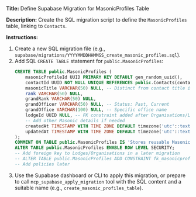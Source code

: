 **Title:** Define Supabase Migration for MasonicProfiles Table

**Description:** Create the SQL migration script to define the `MasonicProfiles` table, linking to `Contacts`.

**Instructions:**

1.  Create a new SQL migration file (e.g., `supabase/migrations/YYYYMMDDHHMMSS_create_masonic_profiles.sql`).
2.  Add SQL `CREATE TABLE` statement for `public.MasonicProfiles`:
    ```sql
    CREATE TABLE public.MasonicProfiles (
        masonicProfileId UUID PRIMARY KEY DEFAULT gen_random_uuid(),
        contactId UUID NOT NULL UNIQUE REFERENCES public.Contacts(contactId) ON DELETE CASCADE, -- 1:1 link
        masonicTitle VARCHAR(50) NULL, -- Distinct from contact title if needed
        rank VARCHAR(50) NULL,
        grandRank VARCHAR(50) NULL,
        grandOfficer VARCHAR(50) NULL, -- Status: Past, Current
        grandOffice VARCHAR(100) NULL, -- Specific office name
        lodgeId UUID NULL, -- FK constraint added after Organisations/Lodges table exists
        -- Add other Masonic details if needed
        createdAt TIMESTAMP WITH TIME ZONE DEFAULT timezone('utc'::text, now()) NOT NULL,
        updatedAt TIMESTAMP WITH TIME ZONE DEFAULT timezone('utc'::text, now()) NOT NULL
    );
    COMMENT ON TABLE public.MasonicProfiles IS 'Stores reusable Masonic details linked to a Contact.';
    ALTER TABLE public.MasonicProfiles ENABLE ROW LEVEL SECURITY;
    -- Add foreign key to Lodges/Organisations in a later migration
    -- ALTER TABLE public.MasonicProfiles ADD CONSTRAINT fk_masonicprofiles_lodge FOREIGN KEY (lodgeId) REFERENCES public.Organisations(organisationId); -- Or public.Lodges(id)
    -- Add policies later
    ```
3.  Use the Supabase dashboard or CLI to apply this migration, or prepare to call `mcp_supabase_apply_migration` tool with the SQL content and a suitable name (e.g., `create_masonic_profiles_table`). 